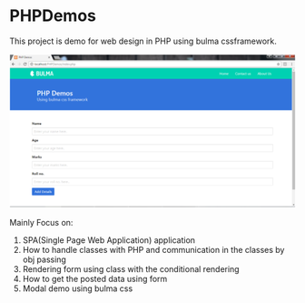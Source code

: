 # PHPDemos
This project is demo for web design in PHP using bulma cssframework.

![basic-features](https://github.com/luckysher/PHPDemos/blob/master/mockup.png)

Mainly Focus on:
  1. SPA(Single Page Web Application) application
  2. How to handle classes with PHP and communication in the classes by obj passing
  3. Rendering form using class with the conditional rendering
  4. How to get the posted data using form
  5. Modal demo using bulma css